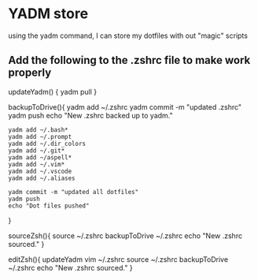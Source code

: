 # YADM store
using the yadm command, I can store my dotfiles with out "magic" scripts

## Add the following to the .zshrc file to make work properly

updateYadm() {
    yadm pull
}

backupToDrive(){
    yadm add ~/.zshrc
    yadm commit -m "updated .zshrc"
    yadm push
    echo "New .zshrc backed up to yadm."

    yadm add ~/.bash*
    yadm add ~/.prompt
    yadm add ~/.dir_colors
    yadm add ~/.git*
    yadm add ~/aspell*
    yadm add ~/.vim*
    yadm add ~/.vscode
    yadm add ~/.aliases

    yadm commit -m "updated all dotfiles"
    yadm push
    echo "Dot files pushed"
}

sourceZsh(){
   source ~/.zshrc
   backupToDrive ~/.zshrc
   echo "New .zshrc sourced."
}

editZsh(){
    updateYadm
    vim ~/.zshrc
    source ~/.zshrc
    backupToDrive ~/.zshrc
    echo "New .zshrc sourced."
}


